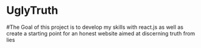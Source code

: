 # UglyTruth

#The Goal of this project is to develop my skills with react.js as well as create a starting point for an honest website aimed at discerning truth from lies
